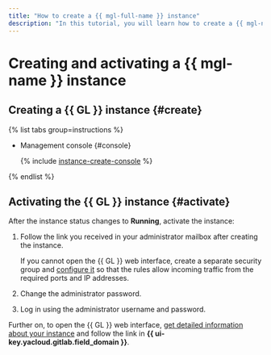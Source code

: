 ```yaml
---
title: "How to create a {{ mgl-full-name }} instance"
description: "In this tutorial, you will learn how to create a {{ mgl-name }} instance."
---
```


# Creating and activating a {{ mgl-name }} instance

## Creating a {{ GL }} instance {#create}

{% list tabs group=instructions %}

- Management console {#console}

  {% include [instance-create-console](../../../_includes/managed-gitlab/instance-create-console.md) %}

{% endlist %}

## Activating the {{ GL }} instance {#activate}

After the instance status changes to **Running**, activate the instance:

1. Follow the link you received in your administrator mailbox after creating the instance.

   If you cannot open the {{ GL }} web interface, create a separate security group and [configure it](../configure-security-group.md) so that the rules allow incoming traffic from the required ports and IP addresses.

1. Change the administrator password.
1. Log in using the administrator username and password.

Further on, to open the {{ GL }} web interface, [get detailed information about your instance](instance-list.md#get) and follow the link in **{{ ui-key.yacloud.gitlab.field_domain }}**.
